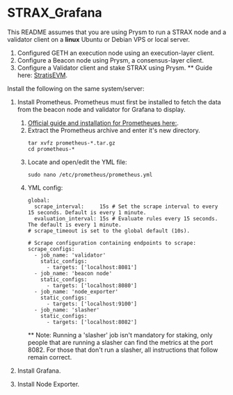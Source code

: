 # STRAX_Grafana

This README assumes that you are using Prysm to run a STRAX node and a validator client on a __linux__ Ubuntu or Debian VPS or local server.  
1. Configured GETH an execution node using an execution-layer client.
2. Configure a Beacon node using Prysm, a consensus-layer client.
3. Configure a Validator client and stake STRAX using Prysm.
   ** Guide here: [StratisEVM](https://github.com/stratisproject/StratisEVM).

Install the following on the same system/server:
1. Install Prometheus.
  Prometheus must first be installed to fetch the data from the beacon node and validator for Grafana to display.
    1. [Official guide and installation for Prometheues here:](https://prometheus.io/docs/prometheus/latest/getting_started/).
    2. Extract the Prometheus archive and enter it's new directory.
       ```shell
       tar xvfz prometheus-*.tar.gz
       cd prometheus-*
       ```
    3. Locate and open/edit the YML file:
       ```shell
       sudo nano /etc/prometheus/prometheus.yml
       ```
    4. YML config:
       ```shell
       global:
         scrape_interval:     15s # Set the scrape interval to every 15 seconds. Default is every 1 minute.
         evaluation_interval: 15s # Evaluate rules every 15 seconds. The default is every 1 minute.
       # scrape_timeout is set to the global default (10s).
       
       # Scrape configuration containing endpoints to scrape:
       scrape_configs:
         - job_name: 'validator'
           static_configs:
             - targets: ['localhost:8081']
         - job_name: 'beacon node'
           static_configs:
             - targets: ['localhost:8080']
         - job_name: 'node_exporter'
           static_configs:
             - targets: ['localhost:9100']
         - job_name: 'slasher'
           static_configs:
             - targets: ['localhost:8082']
        ```
       ** Note: Running a 'slasher' job isn't mandatory for staking, only people that are running a slasher can find the metrics at the port 8082. For those that don't run a slasher, all instructions that follow remain correct.


3. Install Grafana.
4. Install Node Exporter.
